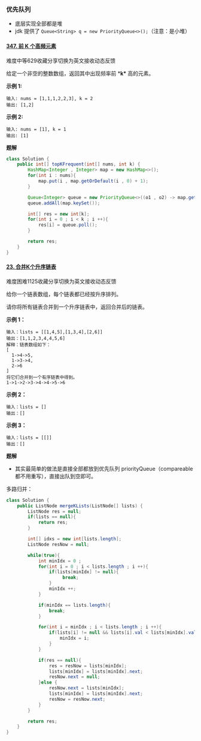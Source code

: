 ### 优先队列

* 底层实现全部都是堆
* jdk 提供了 `Queue<String> q = new PriorityQueue<>();`（注意：是小堆）



#### [347. 前 K 个高频元素](https://leetcode-cn.com/problems/top-k-frequent-elements/)

难度中等629收藏分享切换为英文接收动态反馈

给定一个非空的整数数组，返回其中出现频率前 ***k\*** 高的元素。

 

**示例 1:**

```
输入: nums = [1,1,1,2,2,3], k = 2
输出: [1,2]
```

**示例 2:**

```
输入: nums = [1], k = 1
输出: [1]
```





**题解**

```java
class Solution {
    public int[] topKFrequent(int[] nums, int k) {
        HashMap<Integer , Integer> map = new HashMap<>();
        for(int i : nums){
            map.put(i , map.getOrDefault(i , 0) + 1);
        }

        Queue<Integer> queue = new PriorityQueue<>((o1 , o2) -> map.get(o2) - map.get(o1));
        queue.addAll(map.keySet());

        int[] res = new int[k];
        for(int i = 0 ; i < k ; i ++){
            res[i] = queue.poll();
        }

        return res;
    }
}
```



#### [23. 合并K个升序链表](https://leetcode-cn.com/problems/merge-k-sorted-lists/)

难度困难1125收藏分享切换为英文接收动态反馈

给你一个链表数组，每个链表都已经按升序排列。

请你将所有链表合并到一个升序链表中，返回合并后的链表。

 

**示例 1：**

```
输入：lists = [[1,4,5],[1,3,4],[2,6]]
输出：[1,1,2,3,4,4,5,6]
解释：链表数组如下：
[
  1->4->5,
  1->3->4,
  2->6
]
将它们合并到一个有序链表中得到。
1->1->2->3->4->4->5->6
```

**示例 2：**

```
输入：lists = []
输出：[]
```

**示例 3：**

```
输入：lists = [[]]
输出：[]
```



**题解**

* 其实最简单的做法是直接全部都放到优先队列 priorityQueue（compareable 都不用重写），直接出队到空即可。

多路归并：

```java
class Solution {
    public ListNode mergeKLists(ListNode[] lists) {
        ListNode res = null;
        if(lists == null){
            return res;
        }

        int[] idxs = new int[lists.length];
        ListNode resNow = null;

        while(true){
            int minIdx = 0 ;
            for(int i = 0 ; i < lists.length ; i ++){
                if(lists[minIdx] != null){
                     break;
                }
                minIdx ++;
            }

            if(minIdx == lists.length){
                break;
            }

            for(int i = minIdx ; i < lists.length ; i ++){
                if(lists[i] != null && lists[i].val < lists[minIdx].val){
                    minIdx = i;
                }
            }

            if(res == null){
                res = resNow = lists[minIdx];
                lists[minIdx] = lists[minIdx].next;
                resNow.next = null;
            }else {
                resNow.next = lists[minIdx];
                lists[minIdx] = lists[minIdx].next;
                resNow = resNow.next;
            }
        }

        return res;
    }
}
```



